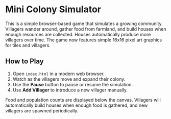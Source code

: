 # Mini Colony Simulator

This is a simple browser-based game that simulates a growing community. Villagers wander around, gather food from farmland, and build houses when enough resources are collected. Houses automatically produce more villagers over time. The game now features simple 16x16 pixel art graphics for tiles and villagers.

## How to Play

1. Open `index.html` in a modern web browser.
2. Watch as the villagers move and expand their colony.
3. Use the **Pause** button to pause or resume the simulation.
4. Use **Add Villager** to introduce a new villager manually.

Food and population counts are displayed below the canvas. Villagers will automatically build houses when enough food is gathered, and new villagers are spawned periodically.
